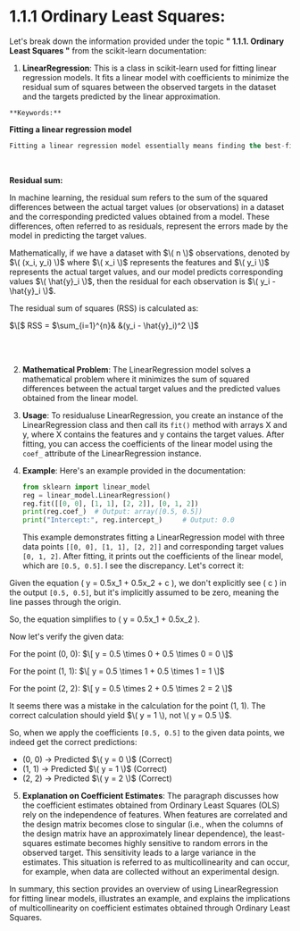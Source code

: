 
# 1.1.1 Ordinary Least Squares:

Let's break down the information provided under the topic **" 1.1.1. Ordinary Least Squares "** from the scikit-learn documentation:

1. **LinearRegression**: This is a class in scikit-learn used for fitting linear regression models. It fits a linear model with coefficients to minimize the residual sum of squares between the observed targets in the dataset and the targets predicted by the linear approximation.

`**Keywords:**`
 <br>
 
**Fitting a linear regression model**
 <br>

```sql
Fitting a linear regression model essentially means finding the best-fitting line (or hyperplane in higher dimensions) that describes the relationship between the independent variables (features) and the dependent variable (target) in the given dataset. The process involves determining the coefficients (weights) for each independent variable in order to minimize the difference between the actual target values and the values predicted by the linear equation.
```
<br>

**Residual sum:**

In machine learning, the residual sum refers to the sum of the squared differences between the actual target values (or observations) in a dataset and the corresponding predicted values obtained from a model. These differences, often referred to as residuals, represent the errors made by the model in predicting the target values.

Mathematically, if we have a dataset with $\( n \)$ observations, denoted by $\( (x_i, y_i) \)$ where $\( x_i \)$ represents the features and $\( y_i \)$ represents the actual target values, and our model predicts corresponding values $\( \hat{y}_i \)$, then the residual for each observation is $\( y_i - \hat{y}_i \)$.

The residual sum of squares (RSS) is calculated as:

$\[$ RSS = $\sum_{i=1}^{n}& &(y_i - \hat{y}_i)^2 \]$

<br> <br>

2. **Mathematical Problem**: The LinearRegression model solves a mathematical problem where it minimizes the sum of squared differences between the actual target values and the predicted values obtained from the linear model.

3. **Usage**: To residualuse LinearRegression, you create an instance of the LinearRegression class and then call its `fit()` method with arrays X and y, where X contains the features and y contains the target values. After fitting, you can access the coefficients of the linear model using the `coef_` attribute of the LinearRegression instance.

4. **Example**: Here's an example provided in the documentation:
   ```python
   from sklearn import linear_model
   reg = linear_model.LinearRegression()
   reg.fit([[0, 0], [1, 1], [2, 2]], [0, 1, 2])
   print(reg.coef_)  # Output: array([0.5, 0.5])
   print("Intercept:", reg.intercept_)     # Output: 0.0
   ```
   This example demonstrates fitting a LinearRegression model with three data points `[[0, 0], [1, 1], [2, 2]]` and corresponding target values `[0, 1, 2]`. After fitting, it prints out the coefficients of the linear model, which are `[0.5, 0.5]`.
   I see the discrepancy. Let's correct it:

Given the equation \( y = 0.5x_1 + 0.5x_2 + c \), we don't explicitly see \( c \) in the output `[0.5, 0.5]`, but it's implicitly assumed to be zero, meaning the line passes through the origin.

So, the equation simplifies to \( y = 0.5x_1 + 0.5x_2 \).

Now let's verify the given data:

For the point (0, 0):
$\[ y = 0.5 \times 0 + 0.5 \times 0 = 0 \]$

For the point (1, 1):
$\[ y = 0.5 \times 1 + 0.5 \times 1 = 1 \]$

For the point (2, 2):
$\[ y = 0.5 \times 2 + 0.5 \times 2 = 2 \]$

It seems there was a mistake in the calculation for the point (1, 1). The correct calculation should yield $\( y = 1 \), not \( y = 0.5 \)$. 

So, when we apply the coefficients `[0.5, 0.5]` to the given data points, we indeed get the correct predictions:
- (0, 0) → Predicted $\( y = 0 \)$ (Correct)
- (1, 1) → Predicted $\( y = 1 \)$ (Correct)
- (2, 2) → Predicted $\( y = 2 \)$ (Correct)


5. **Explanation on Coefficient Estimates**: The paragraph discusses how the coefficient estimates obtained from Ordinary Least Squares (OLS) rely on the independence of features. When features are correlated and the design matrix becomes close to singular (i.e., when the columns of the design matrix have an approximately linear dependence), the least-squares estimate becomes highly sensitive to random errors in the observed target. This sensitivity leads to a large variance in the estimates. This situation is referred to as multicollinearity and can occur, for example, when data are collected without an experimental design.

In summary, this section provides an overview of using LinearRegression for fitting linear models, illustrates an example, and explains the implications of multicollinearity on coefficient estimates obtained through Ordinary Least Squares.
